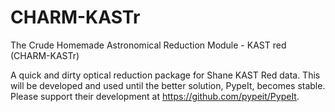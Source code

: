 # CHARM-KASTr
The Crude Homemade Astronomical Reduction Module - KAST red (CHARM-KASTr)

A quick and dirty optical reduction package for Shane KAST Red data. This will be developed and used until the better solution, PypeIt, becomes stable. Please support their development at https://github.com/pypeit/PypeIt.

